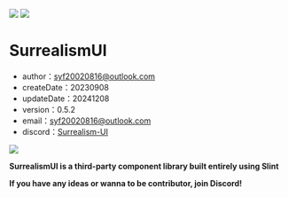 <img src="https://img.shields.io/badge/SurrealismUI-0.5.2-orange?style=for-the-badge&logo=rust&logoColor=%23fff&labelColor=%23DEA584&color=%23DEA584"> <img src="https://img.shields.io/badge/License-MIT-orange?style=for-the-badge&logoColor=%23fff&labelColor=%2323B898&color=%2323B898">

# SurrealismUI

- author：syf20020816@outlook.com
- createDate：20230908
- updateDate：20241208
- version：0.5.2
- email：syf20020816@outlook.com
- discord：[Surrealism-UI](https://discord.gg/KSQqrSMCnU)

<img src="./static/logo.png" />

**SurrealismUI is a third-party component library built entirely using Slint**

**If you have any ideas or wanna to be contributor, join Discord!**